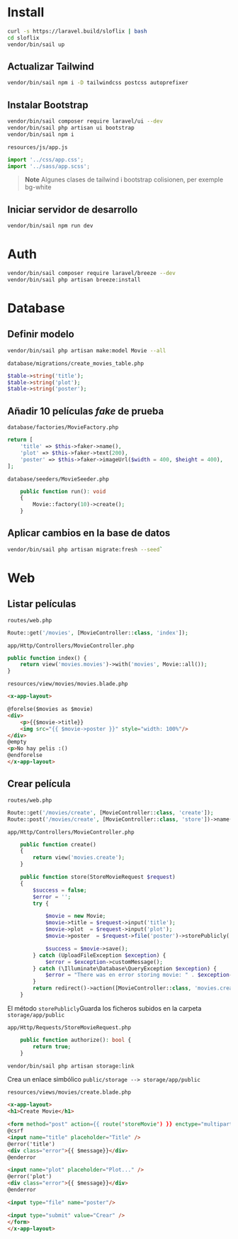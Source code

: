 # Install
```bash
curl -s https://laravel.build/sloflix | bash
cd sloflix
vendor/bin/sail up
```

## Actualizar Tailwind
```bash
vendor/bin/sail npm i -D tailwindcss postcss autoprefixer
```

## Instalar Bootstrap
```bash
vendor/bin/sail composer require laravel/ui --dev
vendor/bin/sail php artisan ui bootstrap
vendor/bin/sail npm i
```

`resources/js/app.js`
```javascript
import '../css/app.css';
import '../sass/app.scss';
```

> **Note**
> Algunes clases de tailwind i bootstrap colisionen, per exemple bg-white

## Iniciar servidor de desarrollo
```bash
vendor/bin/sail npm run dev
```

# Auth

```bash
vendor/bin/sail composer require laravel/breeze --dev
vendor/bin/sail php artisan breeze:install

```

# Database

## Definir modelo
```bash
vendor/bin/sail php artisan make:model Movie --all
```` 

`database/migrations/create_movies_table.php`

```php
$table->string('title');
$table->string('plot');
$table->string('poster');
```

## Añadir 10 películas _fake_ de prueba
`database/factories/MovieFactory.php`
```php
return [
    'title' => $this->faker->name(),
    'plot' => $this->faker->text(200),
    'poster' => $this->faker->imageUrl($width = 400, $height = 400),
];
```

`database/seeders/MovieSeeder.php`
```php
    public function run(): void
    {
        Movie::factory(10)->create();
    }
```

## Aplicar cambios en la base de datos
```bash
vendor/bin/sail php artisan migrate:fresh --seed`
```

# Web 
## Listar películas

`routes/web.php`
```php
Route::get('/movies', [MovieController::class, 'index']);
```

`app/Http/Controllers/MovieController.php`

```php
public function index() {
    return view('movies.movies')->with('movies', Movie::all());
}
```

`resources/view/movies/movies.blade.php`
```html
<x-app-layout>

@forelse($movies as $movie)
<div>
    <p>{{$movie->title}}
    <img src="{{ $movie->poster }}" style="width: 100%"/>
</div>
@empty
<p>No hay pelis :()
@endforelse
</x-app-layout>
```

## Crear película

`routes/web.php`
```php
Route::get('/movies/create', [MovieController::class, 'create']);
Route::post('/movies/create', [MovieController::class, 'store'])->name('storeMovie');
```

`app/Http/Controllers/MovieController.php`

```php
    public function create()
    {
        return view('movies.create');
    }

    public function store(StoreMovieRequest $request)
    {
        $success = false;
        $error = '';
        try {

            $movie = new Movie;
            $movie->title = $request->input('title');
            $movie->plot  = $request->input('plot');
            $movie->poster  = $request->file('poster')->storePublicly('posters','public');   // falta el /storage en la URL

            $success = $movie->save();
        } catch (UploadFileException $exception) {
            $error = $exception->customMessage();
        } catch (\Illuminate\Database\QueryException $exception) {
            $error = "There was en error storing movie: " . $exception->getMessage();
        }
        return redirect()->action([MovieController::class, 'movies.create'], ['success' => $success])->withError($error);
    }
```

El método `storePublicly`Guarda los ficheros subidos en la carpeta `storage/app/public`

`app/Http/Requests/StoreMovieRequest.php`
```php
    public function authorize(): bool {
        return true;
    }
```

```bash
vendor/bin/sail php artisan storage:link
```

Crea un enlace simbólico `public/storage --> storage/app/public`

`resources/views/movies/create.blade.php`

```html
<x-app-layout>
<h1>Create Movie</h1>

<form method="post" action={{ route('storeMovie') }} enctype="multipart/form-data">
@csrf
<input name="title" placeholder="Title" />
@error('title')
<div class="error">{{ $message}}</div>
@enderror

<input name="plot" placeholder="Plot..." />
@error('plot')
<div class="error">{{ $message}}</div>
@enderror

<input type="file" name="poster"/>

<input type="submit" value="Crear" />
</form>
</x-app-layout>
```

